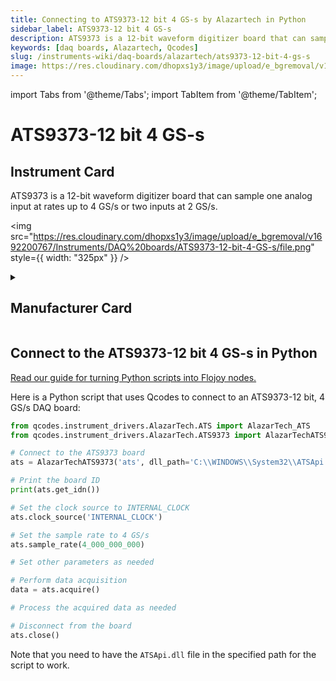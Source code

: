 ```yaml
---
title: Connecting to ATS9373-12 bit 4 GS-s by Alazartech in Python
sidebar_label: ATS9373-12 bit 4 GS-s
description: ATS9373 is a 12-bit waveform digitizer board that can sample one analog input at rates up to 4 GS/s or two inputs at 2 GS/s.
keywords: [daq boards, Alazartech, Qcodes]
slug: /instruments-wiki/daq-boards/alazartech/ats9373-12-bit-4-gs-s
image: https://res.cloudinary.com/dhopxs1y3/image/upload/e_bgremoval/v1692200767/Instruments/DAQ%20boards/ATS9373-12-bit-4-GS-s/file.png
---
```


import Tabs from '@theme/Tabs';
import TabItem from '@theme/TabItem';

# ATS9373-12 bit 4 GS-s

## Instrument Card

<div className="flex">

<div>

ATS9373 is a 12-bit waveform digitizer board that can sample one analog input at rates up to 4 GS/s or two inputs at 2 GS/s.

</div>

<img src="https://res.cloudinary.com/dhopxs1y3/image/upload/e_bgremoval/v1692200767/Instruments/DAQ%20boards/ATS9373-12-bit-4-GS-s/file.png" style={{ width: "325px" }} />

</div>

<details>
<summary><h2>Manufacturer Card</h2></summary>

<img src="https://res.cloudinary.com/dhopxs1y3/image/upload/e_bgremoval/v1692125979/Instruments/Vendor%20Logos/Alazartech.png" style={{ width: "100%", objectFit: "cover" }} />

Alazar Technologies Inc. (AlazarTech) was founded in 2003 with the goal of serving the test and measurement market, in general, and the embedded waveform digitizer (OEM) market segment, in particular, by providing highly differentiated, high performance instrumentation products at affordable prices. <a href="https://www.alazartech.com/">Website</a>.

<ul>
  <li>Headquarters: CANADA - QC</li>
  <li>Yearly Revenue (millions, USD): 4.0</li>
</ul>
</details>

## Connect to the ATS9373-12 bit 4 GS-s in Python

[Read our guide for turning Python scripts into Flojoy nodes.](https://docs.flojoy.ai/custom-nodes/creating-custom-node/)


<Tabs>
<TabItem value="Qcodes" label="Qcodes">

Here is a Python script that uses Qcodes to connect to an ATS9373-12 bit, 4 GS/s DAQ board:

```python
from qcodes.instrument_drivers.AlazarTech.ATS import AlazarTech_ATS
from qcodes.instrument_drivers.AlazarTech.ATS9373 import AlazarTechATS9373

# Connect to the ATS9373 board
ats = AlazarTechATS9373('ats', dll_path='C:\\WINDOWS\\System32\\ATSApi.dll')

# Print the board ID
print(ats.get_idn())

# Set the clock source to INTERNAL_CLOCK
ats.clock_source('INTERNAL_CLOCK')

# Set the sample rate to 4 GS/s
ats.sample_rate(4_000_000_000)

# Set other parameters as needed

# Perform data acquisition
data = ats.acquire()

# Process the acquired data as needed

# Disconnect from the board
ats.close()
```

Note that you need to have the `ATSApi.dll` file in the specified path for the script to work.

</TabItem>
</Tabs>